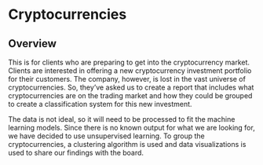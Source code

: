 # Cryptocurrencies
## Overview
This is for clients who are preparing to get into the cryptocurrency market. Clients are interested in offering a new cryptocurrency investment portfolio for their customers. The company, however, is lost in the vast universe of cryptocurrencies. So, they’ve asked us to create a report that includes what cryptocurrencies are on the trading market and how they could be grouped to create a classification system for this new investment.

The data is not ideal, so it will need to be processed to fit the machine learning models. Since there is no known output for what we are looking for, we have decided to use unsupervised learning. To group the cryptocurrencies, a clustering algorithm is used and data visualizations is used to share our findings with the board.
